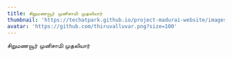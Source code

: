 ```yaml
---
title: சிறுமணவூர் முனிசாமி முதலியார்
thumbnail: 'https://techatpark.github.io/project-madurai-website/images/Man_icon.svg'
avatar: 'https://github.com/thiruvalluvar.png?size=100'
---
```


சிறுமணவூர் முனிசாமி முதலியார்
